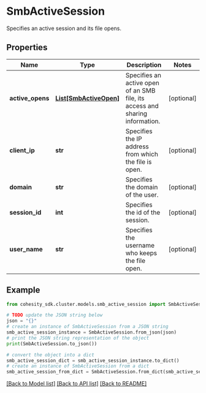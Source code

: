 # SmbActiveSession

Specifies an active session and its file opens.

## Properties

Name | Type | Description | Notes
------------ | ------------- | ------------- | -------------
**active_opens** | [**List[SmbActiveOpen]**](SmbActiveOpen.md) | Specifies an active open of an SMB file, its access and sharing information. | [optional] 
**client_ip** | **str** | Specifies the IP address from which the file is open. | [optional] 
**domain** | **str** | Specifies the domain of the user. | [optional] 
**session_id** | **int** | Specifies the id of the session. | [optional] 
**user_name** | **str** | Specifies the username who keeps the file open. | [optional] 

## Example

```python
from cohesity_sdk.cluster.models.smb_active_session import SmbActiveSession

# TODO update the JSON string below
json = "{}"
# create an instance of SmbActiveSession from a JSON string
smb_active_session_instance = SmbActiveSession.from_json(json)
# print the JSON string representation of the object
print(SmbActiveSession.to_json())

# convert the object into a dict
smb_active_session_dict = smb_active_session_instance.to_dict()
# create an instance of SmbActiveSession from a dict
smb_active_session_from_dict = SmbActiveSession.from_dict(smb_active_session_dict)
```
[[Back to Model list]](../README.md#documentation-for-models) [[Back to API list]](../README.md#documentation-for-api-endpoints) [[Back to README]](../README.md)


